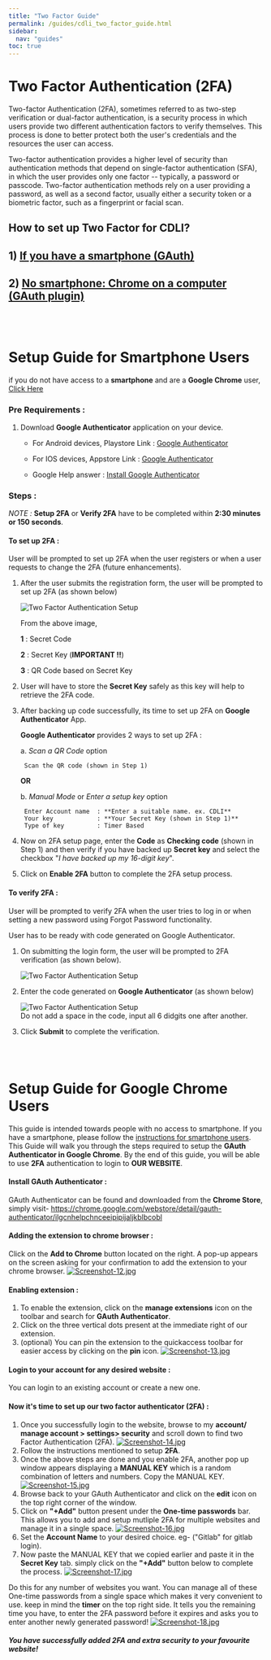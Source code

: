 ```yaml
---
title: "Two Factor Guide"
permalink: /guides/cdli_two_factor_guide.html
sidebar:
  nav: "guides"
toc: true
---
```


# Two Factor Authentication (2FA)

Two-factor Authentication (2FA), sometimes referred to as two-step verification or dual-factor authentication, is a security process in which users provide two different authentication factors to verify themselves. This process is done to better protect both the user's credentials and the resources the user can access. 

Two-factor authentication provides a higher level of security than authentication methods that depend on single-factor authentication (SFA), in which the user provides only one factor -- typically, a password or passcode. Two-factor authentication methods rely on a user providing a password, as well as a second factor, usually either a security token or a biometric factor, such as a fingerprint or facial scan.

## How to set up Two Factor for CDLI?

## 1) [If you have a smartphone (GAuth)](#setup-guide-for-smartphone-users)

## 2) [No smartphone: Chrome on a computer (GAuth plugin)](#setup-guide-for-google-chrome-users)
<br/>
<br/>

# Setup Guide for Smartphone Users
if you do not have access to a **smartphone** and are a **Google Chrome** user, [Click Here](#setup-guide-for-google-chrome-users)
### Pre Requirements : 

1. Download **Google Authenticator** application on your device.

    - For Android devices, Playstore Link : [Google Authenticator](https://play.google.com/store/apps/details?id=com.google.android.apps.authenticator2)

    - For IOS devices, Appstore Link : [Google Authenticator](https://apps.apple.com/in/app/google-authenticator/id388497605) 

    - Google Help answer : [Install Google Authenticator](https://support.google.com/accounts/answer/1066447)

### Steps :

*NOTE :* **Setup 2FA** or **Verify 2FA** have to be completed within **2:30 minutes or 150 seconds**. 

#### To set up 2FA :

User will be prompted to set up 2FA when the user registers or when a user requests to change the 2FA (future enhancements).

1. After the user submits the registration form, the user will be prompted to set up 2FA (as shown below)

    ![Two Factor Authentication Setup](/assets/image/Two_Factor_Authentication_Setup.png)

    From the above image,

    **1** : Secret Code

    **2** : Secret Key (**IMPORTANT !!**)

    **3** : QR Code based on Secret Key

2. User will have to store the **Secret Key** safely as this key will help to retrieve the 2FA code.

3. After backing up code successfully, its time to set up 2FA on **Google Authenticator** App. 

    **Google Authenticator** provides 2 ways to set up 2FA : 

    a. *Scan a QR Code*  option
    
        Scan the QR code (shown in Step 1)
    
    **OR**
    
    b. *Manual Mode* or *Enter a setup key* option
    
        Enter Account name  : **Enter a suitable name. ex. CDLI** 
        Your key            : **Your Secret Key (shown in Step 1)** 
        Type of key         : Timer Based

4. Now on 2FA setup page, enter the **Code** as **Checking code** (shown in Step 1) and then verify if you have backed up **Secret key** and select the checkbox "*I have backed up my 16-digit key*". 

5. Click on **Enable 2FA** button to complete the 2FA setup process.

#### To verify 2FA :

User will be prompted to verify 2FA when the user tries to log in or when setting a new password using Forgot Password functionality.
 
User has to be ready with code generated on Google Authenticator. 

1. On submitting the login form, the user will be prompted to 2FA verification (as shown below).

    ![Two Factor Authentication Setup](/assets/image/Two_Factor_Authentication_Verify.png)

2. Enter the code generated on **Google Authenticator** (as shown below)

    ![Two Factor Authentication Setup](/assets/image/Two_Factor_Authentication_Code.png)  
    Do not add a space in the code, input all 6 didgits one after another.

3. Click **Submit** to complete the verification.

<br/>
<br/>

# Setup Guide for Google Chrome Users
This guide is intended towards people with no access to smartphone. If you have a smartphone, please follow the [instructions for smartphone users](#setup-guide-for-smartphone-users). This Guide will walk you through the steps required to setup the **GAuth Authenticator in Google Chrome**. By the end of this guide, you will be able to use **2FA** authentication to login to **OUR WEBSITE**.
#### Install GAuth Authenticator :
GAuth Authenticator can be found and downloaded from the **Chrome Store**, simply visit- https://chrome.google.com/webstore/detail/gauth-authenticator/ilgcnhelpchnceeipipijaljkblbcobl

#### Adding the extension to chrome browser :
Click on the **Add to Chrome** button located on the right. A pop-up appears on the screen asking for your confirmation to add the extension to your chrome browser.
[![Screenshot-12.jpg](https://i.postimg.cc/0Qr5bTNC/Screenshot-12.jpg)](https://postimg.cc/TLMvsHgy)

#### Enabling extension :
1) To enable the extension, click on the **manage extensions** icon on the toolbar and search for **GAuth Authenticator**.
2) Click on the three vertical dots present at the immediate right of our extension.
3) (optional) You can pin the extension to the quickaccess toolbar for easier access by clicking on the **pin** icon.
[![Screenshot-13.jpg](https://i.postimg.cc/pVzrztZ0/Screenshot-13.jpg)](https://postimg.cc/23jCNMgv)

#### Login to your account for any desired website :
You can login to an existing account or create a new one.

#### Now it's time to set up our two factor authenticator (2FA) :
1) Once you successfully login to the website, browse to my **account/ manage account > settings> security** and scroll down to find two Factor Authentication (2FA).
[![Screenshot-14.jpg](https://i.postimg.cc/wB1TvKMQ/Screenshot-14.jpg)](https://postimg.cc/mcGGX5QP)
2) Follow the instructions mentioned to setup **2FA**.
3) Once the above steps are done and you enable 2FA, another pop up window appears displaying a **MANUAL KEY** which is a random combination of letters and numbers. Copy the MANUAL KEY.
[![Screenshot-15.jpg](https://i.postimg.cc/qMBrqfZ6/Screenshot-15.jpg)](https://postimg.cc/XXPm1PWn)
4) Browse back to your GAuth Authenticator and click on the **edit** icon on the top right corner of the window.
5) Click on **"+Add"** button present under the **One-time passwords** bar. This allows you to add and setup mutliple 2FA for multiple websites and manage it in a single space.
[![Screenshot-16.jpg](https://i.postimg.cc/vms38y3p/Screenshot-16.jpg)](https://postimg.cc/68Mdzks0)
6) Set the **Account Name** to your desired choice. eg- ("Gitlab" for gitlab login).
7) Now paste the MANUAL KEY that we copied earlier and paste it in the **Secret Key** tab. simply click on the **"+Add"** button below to complete the process.
[![Screenshot-17.jpg](https://i.postimg.cc/Kv3NnjW6/Screenshot-17.jpg)](https://postimg.cc/dLvrFsw6)

Do this for any number of websites you want. You can manage all of these One-time passwords from a single space which makes it very convenient to use. keep in mind the **timer** on the top right side. It tells you the remaining time you have, to enter the 2FA password before it expires and asks you to enter another newly generated password!
[![Screenshot-18.jpg](https://i.postimg.cc/hvDYDd1z/Screenshot-18.jpg)](https://postimg.cc/7GR9Xbcw)
##### You have successfully added 2FA and extra security to your favourite website!
